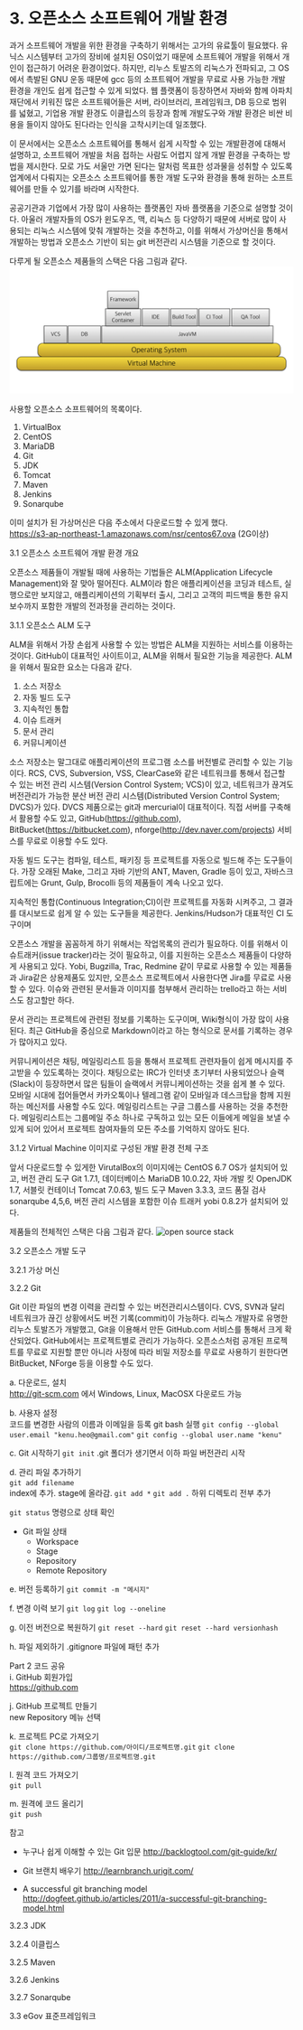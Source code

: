# 3. 오픈소스 소프트웨어 개발 환경

과거 소프트웨어 개발을 위한 환경을 구축하기 위해서는 고가의 유료툴이 필요했다. 유닉스 시스템부터 고가의 장비에 설치된 OS이었기 때문에 소프트웨어 개발을 위해서 개인이 접근하기 어려운 환경이었다. 하지만, 리누스 토발즈의 리눅스가 전파되고, 그 OS에서 촉발된 GNU 운동 때문에 gcc 등의 소프트웨어 개발을 무료로 사용 가능한 개발 환경을 개인도 쉽게 접근할 수 있게 되었다. 
웹 플랫폼이 등장하면서 자바와 함께 아파치 재단에서 키워진 많은 소프트웨어들은 서버, 라이브러리, 프레임워크, DB 등으로 범위를 넓혔고, 기업용 개발 환경도 이클립스의 등장과 함께 개발도구와 개발 환경은 비싼 비용을 들이지 않아도 된다라는 인식을 고착시키는데 일조했다.

이 문서에서는 오픈소스 소프트웨어를 통해서 쉽게 시작할 수 있는 개발환경에 대해서 설명하고, 소프트웨어 개발을 처음 접하는 사람도 어렵지 않게 개발 환경을 구축하는 방법을 제시한다.
모로 가도 서울만 가면 된다는 말처럼 목표한 성과물을 성취할 수 있도록 업계에서 다뤄지는 오픈소스 소프트웨어를 통한 개발 도구와 환경을 통해 원하는 소프트웨어를 만들 수 있기를 바라며 시작한다.

공공기관과 기업에서 가장 많이 사용하는 플랫폼인 자바 플랫폼을 기준으로 설명할 것이다. 아울러 개발자들의 OS가 윈도우즈, 맥, 리눅스 등 다양하기 때문에 서버로 많이 사용되는 리눅스 시스템에 맞춰 개발하는 것을 추천하고, 이를 위해서 가상머신을 통해서 개발하는 방법과 오픈소스 기반이 되는 git 버전관리 시스템을 기준으로 할 것이다.

다루게 될 오픈소스 제품들의 스택은 다음 그림과 같다.
![open source stack](images/stack-abstract.png)

사용할 오픈소스 소프트웨어의 목록이다.
1. VirtualBox
2. CentOS
3. MariaDB
4. Git
5. JDK
6. Tomcat
7. Maven
8. Jenkins
9. Sonarqube

이미 설치가 된 가상머신은 다음 주소에서 다운로드할 수 있게 했다.  
https://s3-ap-northeast-1.amazonaws.com/nsr/centos67.ova
(2G이상)


3.1 오픈소스 소프트웨어 개발 환경 개요

오픈소스 제품들이 개발될 때에 사용하는 기법들은 ALM(Application Lifecycle Management)와 잘 맞아 떨어진다.  ALM이라 함은 애플리케이션을 코딩과 테스트, 실행으로만 보지않고, 애플리케이션의 기획부터 출시, 그리고 고객의 피드백을 통한 유지보수까지 포함한 개발의 전과정을 관리하는 것이다.


3.1.1 오픈소스 ALM 도구

ALM을 위해서 가장 손쉽게 사용할 수 있는 방법은 ALM을 지원하는 서비스를 이용하는 것이다. GitHub이 대표적인 사이트이고, ALM을 위해서 필요한 기능을 제공한다.
ALM을 위해서 필요한 요소는 다음과 같다.
1. 소스 저장소
2. 자동 빌드 도구
3. 지속적인 통합
4. 이슈 트래커
5. 문서 관리
6. 커뮤니케이션

소스 저장소는 말그대로 애플리케이션의 프로그램 소스를 버전별로 관리할 수 있는 기능이다. RCS, CVS, Subversion, VSS, ClearCase와 같은 네트워크를 통해서 접근할 수 있는 버전 관리 시스템(Version Control System; VCS)이 있고, 네트워크가 끊겨도 버전관리가 가능한 분산 버전 관리 시스템(Distributed Version Control System; DVCS)가 있다. DVCS 제품으로는 git과 mercurial이 대표적이다.
직접 서버를 구축해서 활용할 수도 있고, GitHub(https://github.com), BitBucket(https://bitbucket.com), nforge(http://dev.naver.com/projects) 서비스를 무료로 이용할 수도 있다.

자동 빌드 도구는 컴파일, 테스트, 패키징 등 프로젝트를 자동으로 빌드해 주는 도구들이다. 가장 오래된 Make, 그리고 자바 기반의 ANT, Maven, Gradle 등이 있고, 자바스크립트에는 Grunt, Gulp, Brocolli 등의 제품들이 계속 나오고 있다.

지속적인 통합(Continuous Integration;CI)이란 프로젝트를 자동화 시켜주고, 그 결과를 대시보드로 쉽게 알 수 있는 도구들을 제공한다. Jenkins/Hudson가 대표적인 CI 도구이며 

오픈소스 개발을 꼼꼼하게 하기 위해서는 작업목록의 관리가 필요하다. 이를 위해서 이슈트래커(issue tracker)라는 것이 필요하고, 이를 지원하는 오픈소스 제품들이 다양하게 사용되고 있다. Yobi, Bugzilla, Trac, Redmine 같이 무료로 사용할 수 있는 제품들과 Jira같은 상용제품도 있지만, 오픈소스 프로젝트에서 사용한다면 Jira를 무료로 사용할 수 있다.
이슈와 관련된 문서들과 이미지를 첨부해서 관리하는 trello라고 하는 서비스도 참고할만 하다.

문서 관리는 프로젝트에 관련된 정보를 기록하는 도구이며, Wiki형식이 가장 많이 사용된다. 최근 GitHub을 중심으로 Markdown이라고 하는 형식으로 문서를 기록하는 경우가 많아지고 있다.

커뮤니케이션은 채팅, 메일링리스트 등을 통해서 프로젝트 관련자들이 쉽게 메시지를 주고받을 수 있도록하는 것이다. 채팅으로는 IRC가 인터넷 초기부터 사용되었으나 슬랙(Slack)이 등장하면서 많은 팀들이 슬랙에서 커뮤니케이션하는 것을 쉽게 볼 수 있다. 모바일 시대에 접어들면서 카카오톡이나 텔레그램 같이 모바일과 데스크탑을 함께 지원하는 메신저를 사용할 수도 있다. 메일링리스트는 구글 그룹스를 사용하는 것을 추천한다. 메일링리스트는 그룹메일 주소 하나로 구독하고 있는 모든 이들에게 메일을 보낼 수 있게 되어 있어서 프로젝트 참여자들의 모든 주소를 기억하지 않아도 된다.


3.1.2 Virtual Machine 이미지로 구성된 개발 환경 전체 구조

앞서 다운로드할 수 있게한 VirutalBox의 이미지에는 CentOS 6.7 OS가 설치되어 있고, 버전 관리 도구 Git 1.7.1, 데이터베이스 MariaDB 10.0.22, 자바 개발 킷 OpenJDK 1.7, 서블릿 컨테이너 Tomcat 7.0.63, 빌드 도구 Maven 3.3.3, 코드 품질 검사 sonarqube 4,5,6, 버전 관리 시스템을 포함한 이슈 트래커 yobi 0.8.2가 설치되어 있다.

제품들의 전체적인 스택은 다음 그림과 같다.
![open source stack](images/stack-concrete.png)



3.2 오픈소스 개발 도구

3.2.1 가상 머신

3.2.2 Git

Git 이란 파일의 변경 이력을 관리할 수 있는 버전관리시스템이다. CVS, SVN과 달리 네트워크가 끊긴 상황에서도 버전 기록(commit)이 가능하다.
리눅스 개발자로 유명한 리누스 토발즈가 개발했고, Git을 이용해서 만든 GitHub.com 서비스를 통해서 크게 확산되었다.
GitHub에서는 프로젝트별로 관리가 가능하다.
오픈소스처럼 공개된 프로젝트를 무료로 지원할 뿐만 아니라 사정에 따라 비밀 저장소를 무료로 사용하기 원한다면 BitBucket, NForge 등을 이용할 수도 있다.


 a. 다운로드, 설치  
http://git-scm.com 에서 Windows, Linux, MacOSX 다운로드 가능


 b. 사용자 설정  
코드를 변경한 사람의 이름과 이메일을 등록
git bash 실행
`git config --global user.email "kenu.heo@gmail.com"`
`git config --global user.name "kenu"`


 c. Git 시작하기
 `git init`
.git 폴더가 생기면서 이하 파일 버전관리 시작

 
 d. 관리 파일 추가하기  
 `git add filename`  
index에 추가. stage에 올라감.
 `git add *`
 `git add .`
하위 디렉토리 전부 추가

 `git status` 명령으로 상태 확인

* Git 파일 상태
  * Workspace
  * Stage
  * Repository
  * Remote Repository

 e. 버전 등록하기
 `git commit -m "메시지"`


 f. 변경 이력 보기
 `git log`
 `git log --oneline`


 g. 이전 버전으로 복원하기
 `git reset --hard`
 `git reset --hard versionhash`


 h. 파일 제외하기
 .gitignore 파일에 패턴 추가


Part 2 코드 공유  
 i. GitHub 회원가입  
 https://github.com


 j. GitHub 프로젝트 만들기  
 new Repository 메뉴 선택


 k. 프로젝트 PC로 가져오기  
 `git clone https://github.com/아이디/프로젝트명.git`
 `git clone https://github.com/그룹명/프로젝트명.git`


 l. 원격 코드 가져오기  
 `git pull`


 m. 원격에 코드 올리기  
 `git push`


참고  
* 누구나 쉽게 이해할 수 있는 Git 입문
http://backlogtool.com/git-guide/kr/

* Git 브랜치 배우기
http://learnbranch.urigit.com/

* A successful git branching model
http://dogfeet.github.io/articles/2011/a-successful-git-branching-model.html


3.2.3 JDK

3.2.4 이클립스

3.2.5 Maven

3.2.6 Jenkins

3.2.7 Sonarqube


3.3 eGov 표준프레임워크
